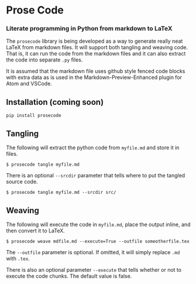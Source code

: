# Prose Code

### Literate programming in Python from markdown to LaTeX

The `prosecode` library is being developed as a way to generate really neat LaTeX from markdown files.
It will support both tangling and weaving code.
That is, it can run the code from the markdown files and it can also extract the code into separate `.py` files.

It is assumed that the markdown file uses github style fenced code blocks with extra data as is used in the Markdown-Preview-Enhanced plugin for Atom and VSCode.

## Installation (coming soon)

```
pip install prosecode
```

## Tangling

The following will extract the python code from `myfile.md` and store it in files.

```
$ prosecode tangle myfile.md
```

There is an optional `--srcdir` parameter that tells where to put the tangled source code.

```
$ prosecode tangle myfile.md --srcdir src/
```

## Weaving

The following will execute the code in `myfile.md`, place the output inline, and then convert it to LaTeX.

```
$ prosecode weave mdfile.md --execute=True --outfile someotherfile.tex
```

The `--outfile` parameter is optional.  If omitted, it will simply replace `.md` with `.tex`.

There is also an optional parameter `--execute` that tells whether or not to execute the code chunks.
The default value is false.
